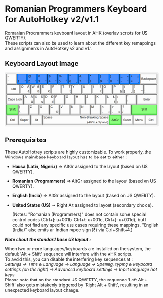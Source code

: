 # Romanian Programmers Keyboard for AutoHotkey v2/v1.1

Romanian Programmers keyboard layout in AHK (overlay scripts for US QWERTY).  
These scripts can also be used to learn about the different key remappings and assignments in AutoHotkey v2 and v1.1.

## Keyboard Layout Image

![Romanian Programmers Keyboard - Layout Image](Romanian%20Programmers%20Keyboard%20-%20Layout%20Image.png)

## Prerequisites

These AutoHotkey scripts are highly customizable. To work properly, the Windows main/base keyboard layout has to be set to either&nbsp;:

- **Hausa (Latin, Nigeria)** =&gt; AltGr assigned to the layout (based on US QWERTY).
- **Romanian (Programmers)** =&gt; AltGr assigned to the layout (based on US QWERTY).
- **English (India)** =&gt; AltGr assigned to the layout (based on US QWERTY).
- **United States (US)** =&gt; Right Alt assigned to layout (secondary choice).

  (Notes: "Romanian (Programmers)" does not contain some special control codes (Ctrl+\[: u+001b, Ctrl+\\: u+001c, Ctrl+\]: u+001d), but I could not find any specific use cases requiring these mappings. "English (India)" also emits an Indian rupee sign (₹) via Ctrl+Shift+4.)

**_Note about the standard base US layout&nbsp;:_**

When two or more languages/keyboards are installed on the system, the default 'Alt + Shift' sequence will interfere with the AHK scripts.  
To avoid this, you can disable the interfering key sequences at&nbsp;:  
*Settings -&gt; Time &amp; Language -&gt; Language -&gt; Spelling, typing &amp; keyboard settings (on the right) -&gt; Advanced keyboard settings -&gt; Input language hot keys*  
Please note that on the standard US QWERTY, the sequence 'Left Alt + Shift' also gets mistakenly triggered by 'Right Alt + Shift', resulting in an unexpected keyboard layout change.
